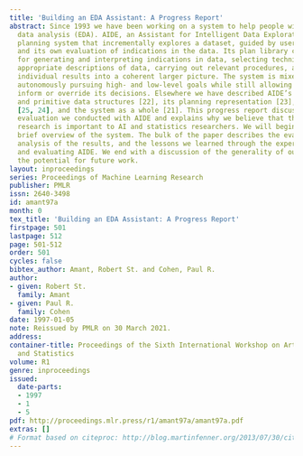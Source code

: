 ```yaml
---
title: 'Building an EDA Assistant: A Progress Report'
abstract: Since 1993 we have been working on a system to help people with exploratory
  data analysis (EDA). AIDE, an Assistant for Intelligent Data Exploration, is a knowledge-based
  planning system that incrementally explores a dataset, guided by user directives
  and its own evaluation of indications in the data. Its plan library contains strategies
  for generating and interpreting indications in data, selecting techniques to build
  appropriate descriptions of data, carrying out relevant procedures, and combining
  individual results into a coherent larger picture. The system is mixed-initiative,
  autonomously pursuing high- and low-level goals while still allowing the user to
  inform or override its decisions. Elsewhere we have described AIDE’s operations
  and primitive data structures [22], its planning representation [23], its user interface
  [25, 24], and the system as a whole [21]. This progress report discusses a recent
  evaluation we conducted with AIDE and explains why we believe that this line of
  research is important to AI and statistics researchers. We will begin with a very
  brief overview of the system. The bulk of the paper describes the evaluation, our
  analysis of the results, and the lessons we learned through the experience of building
  and evaluating AIDE. We end with a discussion of the generality of our results and
  the potential for future work.
layout: inproceedings
series: Proceedings of Machine Learning Research
publisher: PMLR
issn: 2640-3498
id: amant97a
month: 0
tex_title: 'Building an EDA Assistant: A Progress Report'
firstpage: 501
lastpage: 512
page: 501-512
order: 501
cycles: false
bibtex_author: Amant, Robert St. and Cohen, Paul R.
author:
- given: Robert St.
  family: Amant
- given: Paul R.
  family: Cohen
date: 1997-01-05
note: Reissued by PMLR on 30 March 2021.
address:
container-title: Proceedings of the Sixth International Workshop on Artificial Intelligence
  and Statistics
volume: R1
genre: inproceedings
issued:
  date-parts:
  - 1997
  - 1
  - 5
pdf: http://proceedings.mlr.press/r1/amant97a/amant97a.pdf
extras: []
# Format based on citeproc: http://blog.martinfenner.org/2013/07/30/citeproc-yaml-for-bibliographies/
---
```

